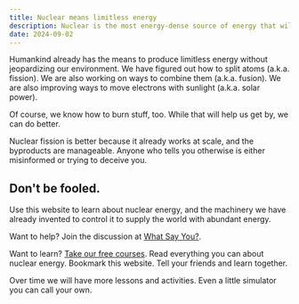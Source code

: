 ```yaml
---
title: Nuclear means limitless energy
description: Nuclear is the most energy-dense source of energy that will be available until the end of time.
date: 2024-09-02
---
```


Humankind already has the means to produce limitless energy without jeopardizing our environment. We have figured out how to split atoms (a.k.a. fission). We are also working on ways to combine them (a.k.a. fusion). We are also improving ways to move electrons with sunlight (a.k.a. solar power).

Of course, we know how to burn stuff, too. While that will help us get by, we can do better.

Nuclear fission is better because it already works at scale, and the byproducts are manageable. Anyone who tells you otherwise is either misinformed or trying to deceive you.

## Don't be fooled.

Use this website to learn about nuclear energy, and the machinery we have already invented to control it to supply the world with abundant energy.

Want to help? Join the discussion at [What Say You?](https://worldofnuclear.com/wsy).

Want to learn? [Take our free courses](https://worldofnuclear.com/learning). Read everything you can about nuclear energy. Bookmark this website. Tell your friends and learn together.

Over time we will have more lessons and activities. Even a little simulator you can call your own.
